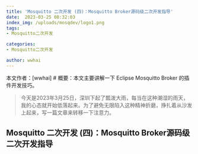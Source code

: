 ```yaml
---
title: 'Mosquitto 二次开发 (四)：Mosquitto Broker源码级二次开发指导'
date:  2023-03-25 08:32:03
index_img: /uploads/mosqdev/logo1.png
tags:
- Mosquitto二次开发

categories:
- Mosquitto二次开发

author: wwhai
---
```

本文作者：[wwhai] # 概要：本文主要讲解一下 Eclipse Mosquitto Broker 的插件开发技巧。
<!-- more -->

> 今天是2023年3月25日，深圳下起了瓢泼大雨，每当在这种潮湿的雨天，我的心态就开始低落起来。为了避免无限陷入这种精神折磨，挣扎着从沙发上起来，写一篇文章来转移一下注意力。

## Mosquitto 二次开发 (四)：Mosquitto Broker源码级二次开发指导
